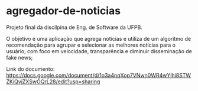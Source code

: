 # agregador-de-noticias

Projeto final da discilpina de Eng. de Software da UFPB.

O objetivo é uma aplicação que agrega notícias e utiliza de um algoritmo de recomendação para agrupar e selecionar as melhores notícias para o usuário, com foco em velocidade, transparência e diminuir disseminação de fake news;

Link do documento: https://docs.google.com/document/d/1o3a4nqXop7VNwn0WR4wYjhi8STWZKiQvjZXSwOQrL28/edit?usp=sharing
